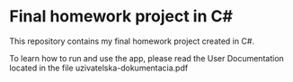 # Final homework project in C#

This repository contains my final homework project created in C#.

To learn how to run and use the app, please read the User Documentation located in the file uzivatelska-dokumentacia.pdf
